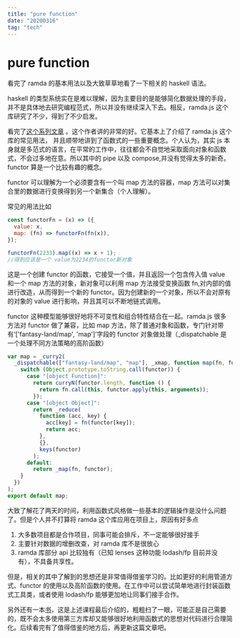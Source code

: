 ```yaml
---
title: "pure function"
date: "20200316"
tag: "tech"
---
```


# pure function

看完了 ramda 的基本用法以及大致草草地看了一下相关的 haskell 语法。

haskell 的类型系统实在是难以理解，因为主要目的是能够简化数据处理的手段，并不是具体地去研究编程范式，所以并没有继续深入下去。相反，ramda.js 这个库研究了不少，得到了不少启发。

看完了[这个系列文章](https://www.educative.io/courses/functional-programming-patterns-with-ramdajs) 。这个作者讲的非常的好。它基本上了介绍了 ramda.js 这个库的常见用法， 并且顺带地讲到了函数式的一些重要概念。个人认为，其实 js 本身就是多范式的语言，在平常的工作中，往往都会不自觉地采取面向对象和函数式，不会过多地在意。所以其中的 pipe 以及 compose,并没有觉得太多的新奇。functor 算是一个比较有趣的概念。

functor 可以理解为一个必须要含有一个叫 map 方法的容器，map 方法可以对集合里的数据进行变换得到另一个新集合（个人理解）。

常见的用法比如

```js
const functorFn = (x) => ({
  value: x,
  map: (fn) => functorFn(fn(x)),
});

functorFn(2233).map((x) => x + 1);
//得到应该是一个 value为2234的functor新对象
```

这是一个创建 functor 的函数，它接受一个值，并且返回一个包含传入值 value 和一个 map 方法的对象，新对象可以利用 map 方法接受变换函数 fn,对内部的值进行改造，从而得到一个新的 functor。因为创建新的一个对象，所以不会对原有的对象的 value 进行影响，并且其可以不断地链式调用。

functor 这种模型能够很好地将不可变性和组合特性结合在一起。ramda.js 很多方法对 functor 做了兼容，比如 map 方法，除了普通对象和函数，专门针对带有‘['fantasy-land/map', 'map']’字段的 functor 对象做处理（\_dispatchable 是一个处理不同方法策略的高阶函数）

```js
var map = _curry2(
  _dispatchable(["fantasy-land/map", "map"], _xmap, function map(fn, functor) {
    switch (Object.prototype.toString.call(functor)) {
      case "[object Function]":
        return curryN(functor.length, function () {
          return fn.call(this, functor.apply(this, arguments));
        });
      case "[object Object]":
        return _reduce(
          function (acc, key) {
            acc[key] = fn(functor[key]);
            return acc;
          },
          {},
          keys(functor)
        );
      default:
        return _map(fn, functor);
    }
  })
);
export default map;
```

大致了解花了两天的时间，利用函数式风格做一些基本的逻辑操作是没什么问题了。但是个人并不打算将 ramda 这个库应用在项目上，原因有好多点

1. 大多数项目都是合作项目，同事可能会排斥，不一定能够很好接手
2. 主要针对数据的增删改查，对 ramda 库不是很放心
3. ramda 库部分 api 比较独有（已知 lenses 这种功能 lodash/fp 目前并没有），不具备共享性。

但是，相关的其中了解到的思想还是非常值得借鉴学习的。比如更好的利用管道方式、functor 的使用以及高阶函数的使用。在工作中可以尝试简单地进行封装函数式工具类，或者使用 lodash/fp 能够更加地让同事们接手合作。

另外还有一本[书](https://mostly-adequate.gitbook.io/mostly-adequate-guide/)，这是上述课程最后介绍的，粗粗扫了一眼，可能正是自己需要的，既不会太多使用第三方库却又能够很好地利用函数式的思想对代码进行合理简化。后续看完有了值得借鉴的地方后，再更新这篇文章吧。
